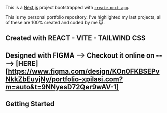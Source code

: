 This is a [Next.js](https://nextjs.org/) project bootstrapped with [`create-next-app`](https://github.com/vercel/next.js/tree/canary/packages/create-next-app).

This is my personal portfolio repository. I've highlighted  my last projects, all of these are 100% created and coded by me 😺.

## Created with REACT - VITE - TAILWIND CSS 
## Designed with FIGMA --> Checkout it online on ----> [HERE][https://www.figma.com/design/KOn0FKBSEPvNkkZbEuyjNy/portfolio-xpilasi.com?m=auto&t=9NNyesD72Qer9wAV-1]
## Getting Started

